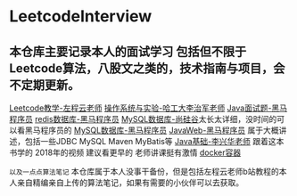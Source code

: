 # LeetcodeInterview
## 本仓库主要记录本人的面试学习 包括但不限于Leetcode算法，八股文之类的，技术指南与项目，会不定期更新。
[Leetcode教学-左程云老师](https://www.bilibili.com/video/BV13g41157hK?p=5&spm_id_from=pageDriver&vd_source=9a56026b171351d7cf5ff22b462aa39e)
[操作系统与实验-哈工大李治军老师](https://www.bilibili.com/video/BV1d4411v7u7?spm_id_from=333.337.search-card.all.click)
[Java面试题-黑马程序员](https://www.bilibili.com/video/BV15b4y117RJ?spm_id_from=333.337.search-card.all.click)
[redis数据库-黑马程序员](https://www.bilibili.com/video/BV1cr4y1671t?spm_id_from=333.337.search-card.all.click)
[MySQL数据库-尚硅谷](https://www.bilibili.com/video/BV1iq4y1u7vj?spm_id_from=333.337.search-card.all.click&vd_source=9a56026b171351d7cf5ff22b462aa39e)太长太详细，没时间的可以看黑马程序员的
[MySQL数据库-黑马程序员](https://www.bilibili.com/video/BV1Kr4y1i7ru?spm_id_from=333.337.search-card.all.click&vd_source=9a56026b171351d7cf5ff22b462aa39e)
[JavaWeb-黑马程序员](https://www.bilibili.com/video/BV1Qf4y1T7Hx?spm_id_from=333.337.search-card.all.click&vd_source=9a56026b171351d7cf5ff22b462aa39e) 属于大概讲述，包括一些JDBC MySQL Maven MyBatis等
[Java基础-李兴华老师](https://www.bilibili.com/video/BV1zJ411T7cN?p=32&vd_source=9a56026b171351d7cf5ff22b462aa39e) 跟着这本书学的 2018年的视频 建议看更早的 老师讲课挺有激情
[docker容器](https://www.bilibili.com/video/BV1CJ411T7BK?spm_id_from=333.337.search-card.all.click&vd_source=9a56026b171351d7cf5ff22b462aa39e)

`以及一点点算法笔记`
本仓库属于本人没事干备份，但是包括左程云老师b站教程的本人亲自精编亲自上传的算法笔记，如果有需要的小伙伴可以去获取。
